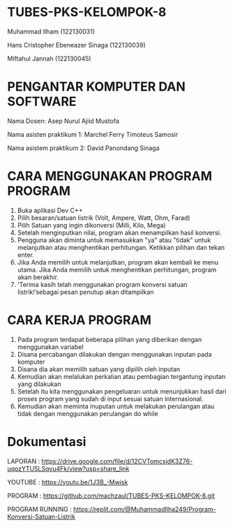 # TUBES-PKS-KELOMPOK-8

Muhammad Ilham (122130031)

Hans Cristopher Ebeneazer Sinaga (122130039)

Miftahul Jannah (122130045)

# PENGANTAR KOMPUTER DAN SOFTWARE

Nama Dosen: Asep Nurul Ajiid Mustofa

Nama asisten praktikum 1: Marchel Ferry Timoteus Samosir

Nama asistem praktikum 2: David Panondang Sinaga

# CARA MENGGUNAKAN PROGRAM PROGRAM
1)	Buka aplikasi Dev C++
2)	Pilih besaran/satuan listrik (Volt, Ampere, Watt, Ohm, Farad)
3)	Pilih Satuan yang ingin dikonversi (Milli, Kilo, Mega)
4)	Setelah menginputkan nilai, program akan menampilkan hasil konversi.
5)	Pengguna akan diminta untuk memasukkan "ya" atau "tidak" untuk melanjutkan atau menghentikan perhitungan. Ketikkan pilihan dan tekan enter.
6)	Jika Anda memilih untuk melanjutkan, program akan kembali ke menu utama. Jika Anda memilih untuk menghentikan perhitungan, program akan berakhir.
7)	‘Terima kasih telah menggunakan program konversi satuan listrik!’sebagai pesan penutup akan ditampilkan

# CARA KERJA PROGRAM
1)  Pada program terdapat beberapa pilihan yang diberikan dengan menggunakan variabel
2)  Disana percabangan dilakukan dengan menggunakan inputan pada komputer
3)  Disana dia akan memilih satuan yang dipilih oleh inputan
4)  Kemudian akan melalukan perkalian atau pembagian tergantung inputan yang dilakukan
5)  Setelah itu kita menggunakan pengeluaran untuk menunjukkan hasil dari proses program yang sudah di input sesuai satuan internasional.
6)  Kemudian akan meminta inuputan untuk melakukan perulangan atau tidak dengan menggunakan perulangan do while

# Dokumentasi
LAPORAN : https://drive.google.com/file/d/12CVTomcsjdK3Z76-uqozYTU5LSqvu4Fk/view?usp=share_link 

YOUTUBE : https://youtu.be/1J3B_-Mwisk

PROGRAM : https://github.com/machzaul/TUBES-PKS-KELOMPOK-8.git

PROGRAM RUNNING : https://replit.com/@MuhammadIlha249/Program-Konversi-Satuan-Listrik
